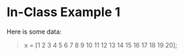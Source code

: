 # In-Class Example 1

Here is some data:

> x = [1 2 3 4 5 6 7 8 9 10 11 12 13 14 15 16 17 18 19 20];



